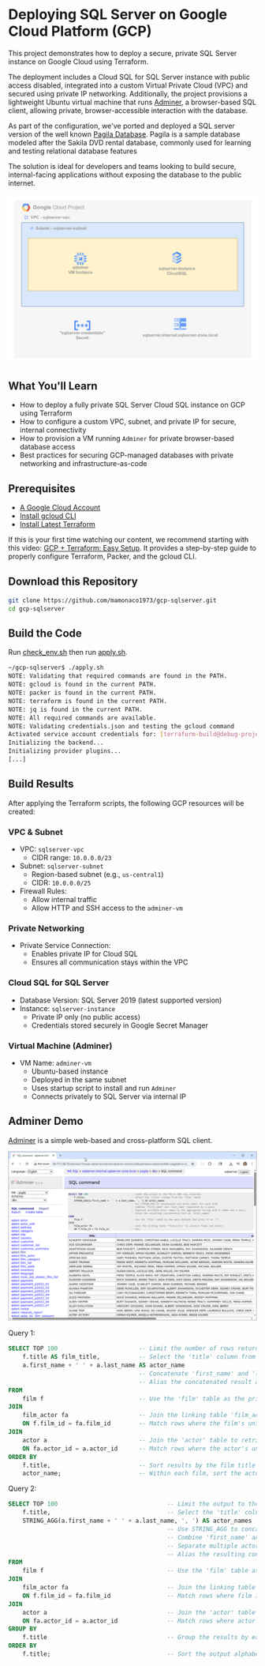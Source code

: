 # Deploying SQL Server on Google Cloud Platform (GCP)

This project demonstrates how to deploy a secure, private SQL Server instance on Google Cloud using Terraform.

The deployment includes a Cloud SQL for SQL Server instance with public access disabled, integrated into a custom Virtual Private Cloud (VPC) and secured using private IP networking. Additionally, the project provisions a lightweight Ubuntu virtual machine that runs [Adminer](https://www.adminer.org/), a browser-based SQL client, allowing private, browser-accessible interaction with the database.

As part of the configuration, we've ported and deployed a SQL server version of the well known [Pagila Database](https://github.com/devrimgunduz/pagila). Pagila is a sample database modeled after the Sakila DVD rental database, commonly used for learning and testing relational database features

The solution is ideal for developers and teams looking to build secure, internal-facing applications without exposing the database to the public internet.

![diagram](gcp-sqlserver.png)

## What You'll Learn

- How to deploy a fully private SQL Server Cloud SQL instance on GCP using Terraform
- How to configure a custom VPC, subnet, and private IP for secure, internal connectivity
- How to provision a VM running `Adminer` for private browser-based database access
- Best practices for securing GCP-managed databases with private networking and infrastructure-as-code

## Prerequisites

* [A Google Cloud Account](https://console.cloud.google.com/)
* [Install gcloud CLI](https://cloud.google.com/sdk/docs/install) 
* [Install Latest Terraform](https://developer.hashicorp.com/terraform/install)

If this is your first time watching our content, we recommend starting with this video: [GCP + Terraform: Easy Setup](https://youtu.be/3spJpYX4f7I). It provides a step-by-step guide to properly configure Terraform, Packer, and the gcloud CLI.

## Download this Repository

```bash
git clone https://github.com/mamonaco1973/gcp-sqlserver.git
cd gcp-sqlserver
```

## Build the Code

Run [check_env.sh](check_env.sh) then run [apply.sh](apply.sh).

```bash
~/gcp-sqlserver$ ./apply.sh
NOTE: Validating that required commands are found in the PATH.
NOTE: gcloud is found in the current PATH.
NOTE: packer is found in the current PATH.
NOTE: terraform is found in the current PATH.
NOTE: jq is found in the current PATH.
NOTE: All required commands are available.
NOTE: Validating credentials.json and testing the gcloud command
Activated service account credentials for: [terraform-build@debug-project-446221.iam.gserviceaccount.com]
Initializing the backend...
Initializing provider plugins...
[...]
```

## Build Results

After applying the Terraform scripts, the following GCP resources will be created:

### VPC & Subnet
- VPC: `sqlserver-vpc`
  - CIDR range: `10.0.0.0/23`
- Subnet: `sqlserver-subnet`
  - Region-based subnet (e.g., `us-central1`)
  - CIDR: `10.0.0.0/25`
- Firewall Rules:
  - Allow internal traffic
  - Allow HTTP and SSH access to the `adminer-vm`

### Private Networking
- Private Service Connection:
  - Enables private IP for Cloud SQL
  - Ensures all communication stays within the VPC

### Cloud SQL for SQL Server
- Database Version: SQL Server 2019 (latest supported version)
- Instance: `sqlserver-instance`
  - Private IP only (no public access)
  - Credentials stored securely in Google Secret Manager

### Virtual Machine (Adminer)
- VM Name: `adminer-vm`
  - Ubuntu-based instance
  - Deployed in the same subnet
  - Uses startup script to install and run `Adminer`
  - Connects privately to SQL Server via internal IP

## Adminer Demo

[Adminer](https://www.adminer.org/) is a simple web-based and cross-platform SQL client.

![diagram](adminer.png)

Query 1:
```sql
SELECT TOP 100                       -- Limit the number of rows returned to 100
    f.title AS film_title,           -- Select the 'title' column from the 'film' table and rename it to 'film_title'
    a.first_name + ' ' + a.last_name AS actor_name 
                                     -- Concatenate 'first_name' and 'last_name' from the 'actor' table with a space
                                     -- Alias the concatenated result as 'actor_name' for readability
FROM
    film f                           -- Use the 'film' table as the primary dataset and alias it as 'f'
JOIN
    film_actor fa                    -- Join the linking table 'film_actor' that associates films with actors
    ON f.film_id = fa.film_id        -- Match rows where the film's unique ID equals the film_actor's film ID
JOIN
    actor a                          -- Join the 'actor' table to retrieve actor details
    ON fa.actor_id = a.actor_id      -- Match rows where the actor's unique ID equals the film_actor's actor ID
ORDER BY 
    f.title,                         -- Sort results by the film title in ascending alphabetical order
    actor_name;                      -- Within each film, sort the actor names alphabetically
```

Query 2:

```sql
SELECT TOP 100                               -- Limit the output to the first 100 rows returned
    f.title,                                 -- Select the 'title' column from the 'film' table
    STRING_AGG(a.first_name + ' ' + a.last_name, ', ') AS actor_names
                                             -- Use STRING_AGG to concatenate all actor names for each film
                                             -- Combine 'first_name' and 'last_name' separated by a space
                                             -- Separate multiple actor names in the aggregated string with a comma and a space
                                             -- Alias the resulting concatenated list as 'actor_names'
FROM
    film f                                   -- Use the 'film' table as the main dataset and alias it as 'f'
JOIN
    film_actor fa                            -- Join the linking table 'film_actor' to connect films and actors
    ON f.film_id = fa.film_id                -- Match rows where film IDs from both tables are equal
JOIN
    actor a                                  -- Join the 'actor' table to get actor details
    ON fa.actor_id = a.actor_id              -- Match rows where actor IDs from both tables are equal
GROUP BY
    f.title                                  -- Group the results by each film title so all associated actors are aggregated together
ORDER BY
    f.title;                                 -- Sort the output alphabetically by film title
```
